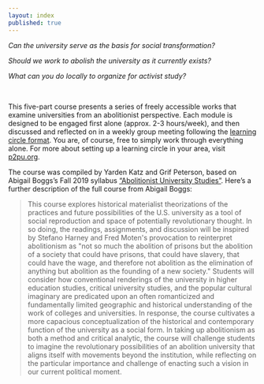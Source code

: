 ```yaml
---
layout: index
published: true
---
```

*Can the university serve as the basis for social transformation?*

*Should we work to abolish the university as it currently exists?*

*What can you do locally to organize for activist study?*

<br>

This five-part course presents a series of freely accessible works that examine universities from an abolitionist perspective. Each module is designed to be engaged first alone (approx. 2-3 hours/week), and then discussed and reflected on in a weekly group meeting following the [learning circle format](https://app.gitbook.com/@peer-2-peer-university/s/p2pu-knowledge-base/learning-circles/learning-circles-1). You are, of course, free to simply work through everything alone. For more about setting up a learning circle in your area, visit [p2pu.org](https://p2pu.org).

The course was compiled by Yarden Katz and Grif Peterson, based on Abigail Boggs’s Fall 2019 syllabus [“Abolitionist University Studies”](https://www.academia.edu/40213440/Abolitionist_University_Studies_Syllabus_Fall_2019). Here’s a further description of the full course from Abigail Boggs:

> This course explores historical materialist theorizations of the practices and future possibilities of the U.S. university as a tool of social reproduction and space of potentially revolutionary thought. In so doing, the readings, assignments, and discussion will be inspired by Stefano Harney and Fred Moten's provocation to reinterpret abolitionism as "not so much the abolition of prisons but the abolition of a society that could have prisons, that could have slavery, that could have the wage, and therefore not abolition as the elimination of anything but abolition as the founding of a new society." Students will consider how conventional renderings of the university in higher education studies, critical university studies, and the popular cultural imaginary are predicated upon an often romanticized and fundamentally limited geographic and historical understanding of the work of colleges and universities. In response, the course cultivates a more capacious conceptualization of the historical and contemporary function of the university as a social form. In taking up abolitionism as both a method and critical analytic, the course will challenge students to imagine the revolutionary possibilities of an abolition university that aligns itself with movements beyond the institution, while reflecting on the particular importance and challenge of enacting such a vision in our current political moment.
